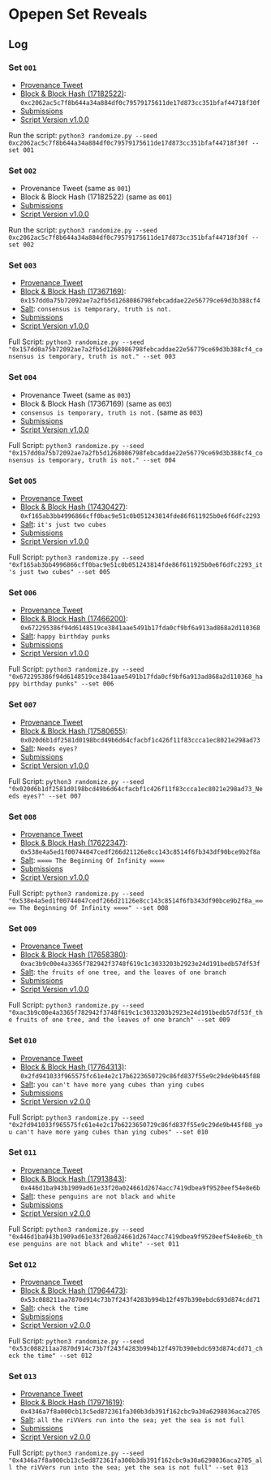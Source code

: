 # Opepen Set Reveals

## Log

### Set `001`

- [Provenance Tweet](https://twitter.com/jalil_eth/status/1653857057731215367)
- [Block & Block Hash (17182522)](https://etherscan.io/block/17182522): `0xc2062ac5c7f8b644a34a884df0c79579175611de17d873cc351bfaf44718f30f`
- [Submissions](https://ipfs.io/ipfs/Qmb4zRe3mMVm4rRNr6qf8SZb7skEPsQMrjfvRH5yCjF57i)
- [Script Version v1.0.0](https://github.com/visualizevalue-dev/opepens-metadata-api/releases/tag/v1.0.0)

Run the script: `python3 randomize.py --seed 0xc2062ac5c7f8b644a34a884df0c79579175611de17d873cc351bfaf44718f30f --set 001`

### Set `002`

- Provenance Tweet (same as `001`)
- Block & Block Hash (17182522) (same as `001`)
- [Submissions](https://ipfs.io/ipfs/QmVnDWVq4zA4nzYC1XB9Sg7gHLZaSSQdDEKVjnHnrjEWg7)
- [Script Version v1.0.0](https://github.com/visualizevalue-dev/opepens-metadata-api/releases/tag/v1.0.0)

Run the script: `python3 randomize.py --seed 0xc2062ac5c7f8b644a34a884df0c79579175611de17d873cc351bfaf44718f30f --set 002`

### Set `003`

- [Provenance Tweet](https://twitter.com/jalil_eth/status/1663265479056822272)
- [Block & Block Hash (17367169)](https://etherscan.io/block/17367169): `0x157dd0a75b72092ae7a2fb5d1268086798febcaddae22e56779ce69d3b388cf4`
- [Salt](https://twitter.com/jalil_eth/status/1663298169986334721): `consensus is temporary, truth is not.`
- [Submissions](https://ipfs.io/ipfs/QmX1pANp5oxSbFMQwfd4Zvwg4xoSZ4aGzMKb8VPQBt7KCK)
- [Script Version v1.0.0](https://github.com/visualizevalue-dev/opepens-metadata-api/releases/tag/v1.0.0)

Full Script: `python3 randomize.py --seed "0x157dd0a75b72092ae7a2fb5d1268086798febcaddae22e56779ce69d3b388cf4_consensus is temporary, truth is not." --set 003`

### Set `004`

- Provenance Tweet (same as `003`)
- Block & Block Hash (17367169) (same as `003`)
- `consensus is temporary, truth is not.` (same as `003`)
- [Submissions](https://ipfs.io/ipfs/QmdqWVuE4a6k7qi2mxPdjVfCReVFKUrgGXeAdKKgZLzWYG)
- [Script Version v1.0.0](https://github.com/visualizevalue-dev/opepens-metadata-api/releases/tag/v1.0.0)

Full Script: `python3 randomize.py --seed "0x157dd0a75b72092ae7a2fb5d1268086798febcaddae22e56779ce69d3b388cf4_consensus is temporary, truth is not." --set 004`

### Set `005`

- [Provenance Tweet](https://twitter.com/jalil_eth/status/1666517163308359699)
- [Block & Block Hash (17430427)](https://etherscan.io/block/17430427): `0xf165ab3bb4996866cff0bac9e51c0b051243814fde86f611925b0e6f6dfc2293`
- [Salt](https://twitter.com/jalil_eth/status/1663298169986334721): `it's just two cubes`
- [Submissions](https://ipfs.io/ipfs/QmVxRtypNoykDUbDwbmNzaUygWCuaDB5E1f6BXCYRJT7vK)
- [Script Version v1.0.0](https://github.com/visualizevalue-dev/opepens-metadata-api/releases/tag/v1.0.0)

Full Script: `python3 randomize.py --seed "0xf165ab3bb4996866cff0bac9e51c0b051243814fde86f611925b0e6f6dfc2293_it's just two cubes" --set 005`

### Set `006`

- [Provenance Tweet](https://twitter.com/jalil_eth/status/1668345585710030852)
- [Block & Block Hash (17466200)](https://etherscan.io/block/17466200): `0x672295386f94d6148519ce3841aae5491b17fda0cf9bf6a913ad868a2d110368`
- [Salt](https://twitter.com/jalil_eth/status/1668351890080292875): `happy birthday punks`
- [Submissions](https://ipfs.io/ipfs/QmQgWgR3yKzrD5ZYRb7sSyriYiTncuAnFnkVQgKfkEjn4J)
- [Script Version v1.0.0](https://github.com/visualizevalue-dev/opepens-metadata-api/releases/tag/v1.0.0)

Full Script: `python3 randomize.py --seed "0x672295386f94d6148519ce3841aae5491b17fda0cf9bf6a913ad868a2d110368_happy birthday punks" --set 006`

### Set `007`

- [Provenance Tweet](https://twitter.com/jalil_eth/status/1674170487360962560)
- [Block & Block Hash (17580655)](https://etherscan.io/block/17580655): `0x020d6b1df2581d0198bcd49b6d64cfacbf1c426f11f83ccca1ec8021e298ad73`
- [Salt](https://twitter.com/jalil_eth/status/1674170492192686080): `Needs eyes?`
- [Submissions](https://ipfs.io/ipfs/QmW34w5H8LLu5UxZSzNm3dJUWAT8S9tnZxZVi7gikoLqQj)
- [Script Version v1.0.0](https://github.com/visualizevalue-dev/opepens-metadata-api/releases/tag/v1.0.0)

Full Script: `python3 randomize.py --seed "0x020d6b1df2581d0198bcd49b6d64cfacbf1c426f11f83ccca1ec8021e298ad73_Needs eyes?" --set 007`

### Set `008`

- [Provenance Tweet](https://twitter.com/jalil_eth/status/1676286079823912960)
- [Block & Block Hash (17622347)](https://etherscan.io/block/17622347): `0x538e4a5ed1f00744047cedf266d21126e8cc143c8514f6fb343df90bce9b2f8a`
- [Salt](https://twitter.com/jalil_eth/status/1676286084622196738): `∞∞∞∞ The Beginning Of Infinity ∞∞∞∞`
- [Submissions](https://ipfs.io/ipfs/QmRxXP12fz73gcThSA8b33uD6qnmvQNpzkQ9ThmWUFCPby)
- [Script Version v1.0.0](https://github.com/visualizevalue-dev/opepens-metadata-api/releases/tag/v1.0.0)

Full Script: `python3 randomize.py --seed "0x538e4a5ed1f00744047cedf266d21126e8cc143c8514f6fb343df90bce9b2f8a_∞∞∞∞ The Beginning Of Infinity ∞∞∞∞" --set 008`

### Set `009`

- [Provenance Tweet](https://twitter.com/jalil_eth/status/1678128401188634624)
- [Block & Block Hash (17658380)](https://etherscan.io/block/17658380): `0xac3b9c00e4a3365f782942f3748f619c1c3033203b2923e24d191bedb57df53f`
- [Salt](https://twitter.com/jalil_eth/status/1676286084622196738): `the fruits of one tree, and the leaves of one branch`
- [Submissions](https://ipfs.io/ipfs/QmPBjXsZMiinZrLJqtrAMTA54sTfsoXHu5mTWX1xS7YVBk)
- [Script Version v1.0.0](https://github.com/visualizevalue-dev/opepens-metadata-api/releases/tag/v1.0.0)

Full Script: `python3 randomize.py --seed "0xac3b9c00e4a3365f782942f3748f619c1c3033203b2923e24d191bedb57df53f_the fruits of one tree, and the leaves of one branch" --set 009`

### Set `010`

- [Provenance Tweet](https://twitter.com/jalil_eth/status/1683517833920094233)
- [Block & Block Hash (17764313)](https://etherscan.io/block/17764313): `0x2fd941033f965575fc61e4e2c17b6223650729c86fd837f55e9c29de9b445f88`
- [Salt](https://twitter.com/jalil_eth/status/1683517841021050882): `you can't have more yang cubes than ying cubes`
- [Submissions](https://ipfs.io/ipfs/QmQa52RP16toitrqsYBYmzjtuncNnALA4oSAn2KMHs2iPW)
- [Script Version v2.0.0](https://github.com/visualizevalue-dev/opepens-metadata-api/releases/tag/v2.0.0)

Full Script: `python3 randomize.py --seed "0x2fd941033f965575fc61e4e2c17b6223650729c86fd837f55e9c29de9b445f88_you can't have more yang cubes than ying cubes" --set 010`

### Set `011`

- [Provenance Tweet](https://twitter.com/jalil_eth/status/1691100754482761729)
- [Block & Block Hash (17913843)](https://etherscan.io/block/17913843): `0x446d1ba943b1909ad61e33f20a024661d2674acc7419dbea9f9520eef54e8e6b`
- [Salt](https://twitter.com/jalil_eth/status/1691100992065150976): `these penguins are not black and white`
- [Submissions](https://ipfs.io/ipfs/QmT5mcx4M3eL7ZWWQhVkTBMWUMXQ4a8yaNqaPHPWvJDJTP)
- [Script Version v2.0.0](https://github.com/visualizevalue-dev/opepens-metadata-api/releases/tag/v2.0.0)

Full Script: `python3 randomize.py --seed "0x446d1ba943b1909ad61e33f20a024661d2674acc7419dbea9f9520eef54e8e6b_these penguins are not black and white" --set 011`

### Set `012`

- [Provenance Tweet](https://twitter.com/jalil_eth/status/1693662940665163975)
- [Block & Block Hash (17964473)](https://etherscan.io/block/17964473): `0x53c088211aa7870d914c73b7f243f4283b994b12f497b390ebdc693d874cdd71`
- [Salt](https://twitter.com/jalil_eth/status/1693662945778057687): `check the time`
- [Submissions](https://ipfs.io/ipfs/QmTx3DtcVxK3kvKgYo6DrmFX6X3QAv9LcQ2MN69bUBwiPY)
- [Script Version v2.0.0](https://github.com/visualizevalue-dev/opepens-metadata-api/releases/tag/v2.0.0)

Full Script: `python3 randomize.py --seed "0x53c088211aa7870d914c73b7f243f4283b994b12f497b390ebdc693d874cdd71_check the time" --set 012`

### Set `013`

- [Provenance Tweet](https://twitter.com/jalil_eth/status/1694027305033642311)
- [Block & Block Hash (17971619)](https://etherscan.io/block/17971619): `0x4346a7f8a000cb13c5ed872361fa300b3db391f162cbc9a30a6298036aca2705`
- [Salt](https://twitter.com/jalil_eth/status/1694027308200276031): `all the riVVers run into the sea; yet the sea is not full`
- [Submissions](https://ipfs.io/ipfs/)
- [Script Version v2.0.0](https://github.com/visualizevalue-dev/opepens-metadata-api/releases/tag/v2.0.0)

Full Script: `python3 randomize.py --seed "0x4346a7f8a000cb13c5ed872361fa300b3db391f162cbc9a30a6298036aca2705_all the riVVers run into the sea; yet the sea is not full" --set 013`
